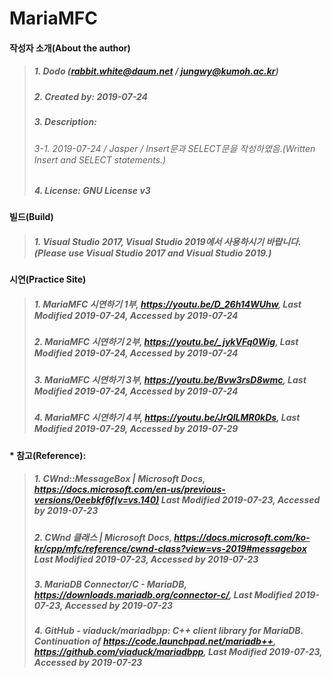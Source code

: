 # MariaMFC
#### 작성자 소개(About the author)
> ##### 1. Dodo (rabbit.white@daum.net / jungwy@kumoh.ac.kr)
> ##### 2. Created by: 2019-07-24
> ##### 3. Description: 
> ###### 3-1. 2019-07-24 / Jasper / Insert문과 SELECT문을 작성하였음.(Written Insert and SELECT statements.)
> ##### 4. License: GNU License v3


#### 빌드(Build)
> ##### 1. Visual Studio 2017, Visual Studio 2019에서 사용하시기 바랍니다.(Please use Visual Studio 2017 and Visual Studio 2019.)

#### 시연(Practice Site)
> ##### 1. MariaMFC 시연하기 1부, https://youtu.be/D_26h14WUhw, Last Modified 2019-07-24, Accessed by 2019-07-24
> ##### 2. MariaMFC 시연하기 2부, https://youtu.be/_jykVFq0Wig, Last Modified 2019-07-24, Accessed by 2019-07-24
> ##### 3. MariaMFC 시연하기 3부, https://youtu.be/Bvw3rsD8wmc, Last Modified 2019-07-24, Accessed by 2019-07-24
> ##### 4. MariaMFC 시연하기 4부, https://youtu.be/JrQlLMR0kDs, Last Modified 2019-07-29, Accessed by 2019-07-29

#### * 참고(Reference):
> ##### 1. CWnd::MessageBox | Microsoft Docs, https://docs.microsoft.com/en-us/previous-versions/0eebkf6f(v=vs.140) Last Modified 2019-07-23, Accessed by 2019-07-23
> ##### 2. CWnd 클래스 | Microsoft Docs, https://docs.microsoft.com/ko-kr/cpp/mfc/reference/cwnd-class?view=vs-2019#messagebox Last Modified 2019-07-23, Accessed by 2019-07-23
> ##### 3. MariaDB Connector/C - MariaDB, https://downloads.mariadb.org/connector-c/, Last Modified 2019-07-23, Accessed by 2019-07-23
> ##### 4. GitHub - viaduck/mariadbpp: C++ client library for MariaDB. Continuation of https://code.launchpad.net/mariadb++, https://github.com/viaduck/mariadbpp, Last Modified 2019-07-23, Accessed by 2019-07-23
